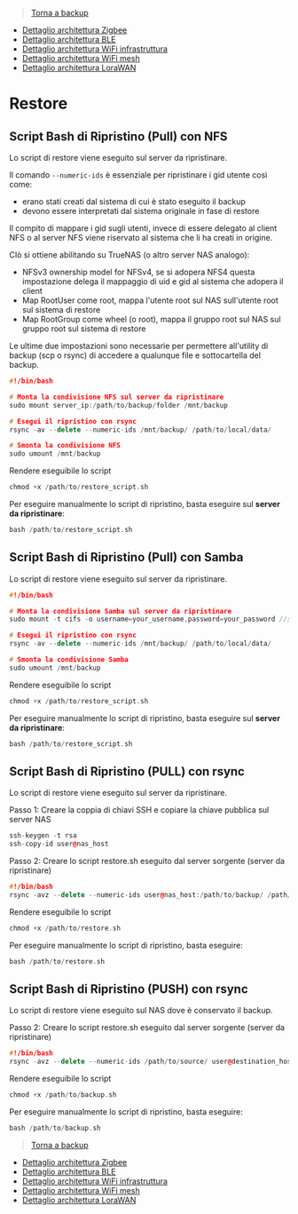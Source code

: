 >[Torna a backup](backup.md)

- [Dettaglio architettura Zigbee](archzigbee.md)
- [Dettaglio architettura BLE](archble.md)
- [Dettaglio architettura WiFi infrastruttura](archwifi.md)
- [Dettaglio architettura WiFi mesh](archmesh.md) 
- [Dettaglio architettura LoraWAN](lorawanclasses.md) 

# **Restore** 

## **Script Bash di Ripristino (Pull) con NFS** 

Lo script di restore viene eseguito sul server da ripristinare.

Il comando ```--numeric-ids``` è essenziale per ripristinare i gid utente così come:
- erano stati creati dal sistema di cui è stato eseguito il backup
- devono essere interpretati dal sistema originale in fase di restore

Il compito di mappare i gid sugli utenti, invece di essere delegato al client NFS o al server NFS viene riservato al sistema che li ha creati in origine.

CIò si ottiene abilitando su TrueNAS (o altro server NAS analogo):
- NFSv3 ownership model for NFSv4, se si adopera NFS4 questa impostazione delega il mappaggio di uid e gid al sistema che adopera il client
- Map RootUser come root, mappa l'utente root sul NAS sull'utente root sul sistema di restore
- Map RootGroup come wheel (o root), mappa il gruppo root sul NAS sul gruppo root sul sistema di restore

Le ultime due impostazioni sono necessarie per permettere all'utility di backup (scp o rsync) di accedere a qualunque file e sottocartella del backup.

``` C++
#!/bin/bash

# Monta la condivisione NFS sul server da ripristinare
sudo mount server_ip:/path/to/backup/folder /mnt/backup

# Esegui il ripristino con rsync
rsync -av --delete --numeric-ids /mnt/backup/ /path/to/local/data/

# Smonta la condivisione NFS
sudo umount /mnt/backup
```
Rendere eseguibile lo script
``` C++
chmod +x /path/to/restore_script.sh
```
Per eseguire manualmente lo script di ripristino, basta eseguire sul **server da ripristinare**:
``` C++
bash /path/to/restore_script.sh
```

## **Script Bash di Ripristino (Pull) con Samba** 

Lo script di restore viene eseguito sul server da ripristinare.

``` C++
#!/bin/bash

# Monta la condivisione Samba sul server da ripristinare
sudo mount -t cifs -o username=your_username,password=your_password //server_ip/path/to/backup/folder /mnt/backup

# Esegui il ripristino con rsync
rsync -av --delete --numeric-ids /mnt/backup/ /path/to/local/data/

# Smonta la condivisione Samba
sudo umount /mnt/backup
```
Rendere eseguibile lo script
``` C++
chmod +x /path/to/restore_script.sh
```
Per eseguire manualmente lo script di ripristino, basta eseguire sul **server da ripristinare**:
``` C++
bash /path/to/restore_script.sh
```

## **Script Bash di Ripristino (PULL) con rsync** 

Lo script di restore viene eseguito sul server da ripristinare.

Passo 1: Creare la coppia di chiavi SSH e copiare la chiave pubblica sul server NAS
``` C++
ssh-keygen -t rsa
ssh-copy-id user@nas_host
```
Passo 2: Creare lo script restore.sh eseguito dal server sorgente (server da ripristinare)
``` C++
#!/bin/bash
rsync -avz --delete --numeric-ids user@nas_host:/path/to/backup/ /path/to/restore
```
Rendere eseguibile lo script
``` C++
chmod +x /path/to/restore.sh
```
Per eseguire manualmente lo script di ripristino, basta eseguire:
``` C++
bash /path/to/restore.sh
```

## **Script Bash di Ripristino (PUSH) con rsync** 

Lo script di restore viene eseguito sul NAS dove è conservato il backup.

Passo 2: Creare lo script restore.sh eseguito dal server sorgente (server da ripristinare)
``` C++
#!/bin/bash
rsync -avz --delete --numeric-ids /path/to/source/ user@destination_host:/path/to/destination
```
Rendere eseguibile lo script
``` C++
chmod +x /path/to/backup.sh
```
Per eseguire manualmente lo script di ripristino, basta eseguire:
``` C++
bash /path/to/backup.sh
```

>[Torna a backup](backup.md)

- [Dettaglio architettura Zigbee](archzigbee.md)
- [Dettaglio architettura BLE](archble.md)
- [Dettaglio architettura WiFi infrastruttura](archwifi.md)
- [Dettaglio architettura WiFi mesh](archmesh.md) 
- [Dettaglio architettura LoraWAN](lorawanclasses.md) 

